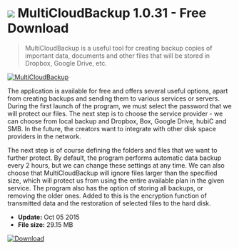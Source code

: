 # ![](https://cdn.softexe.net/static/icon/9/multicloudbackup-12282.png) MultiCloudBackup 1.0.31 - Free Download

> MultiCloudBackup is a useful tool for creating backup copies of important data, documents and other files that will be stored in Dropbox, Google Drive, etc.

[![MultiCloudBackup](https://gallery.dpcdn.pl/imgc/Tools/60330/g_-_420x350_1.5_-_x20150724213933_0.png)](https://softexe.net/win/internet/cloud-storage/multicloudbackup:pbbhb.html)

The application is available for free and offers several useful options, apart from creating backups and sending them to various services or servers. During the first launch of the program, we must select the password that we will protect our files. The next step is to choose the service provider - we can choose from local backup and Dropbox, Box, Google Drive, hubiC and SMB. In the future, the creators want to integrate with other disk space providers in the network.
 
 The next step is of course defining the folders and files that we want to further protect. By default, the program performs automatic data backup every 2 hours, but we can change these settings at any time. We can also choose that MultiCloudBackup will ignore files larger than the specified size, which will protect us from using the entire available plan in the given service. The program also has the option of storing all backups, or removing the older ones. Added to this is the encryption function of transmitted data and the restoration of selected files to the hard disk.


- **Update:** Oct 05 2015
- **File size:** 29.15 MB

[![Download](https://cdn.softexe.net/static/img/download.png)](https://softexe.net/win/internet/cloud-storage/multicloudbackup:pbbhb.html)

